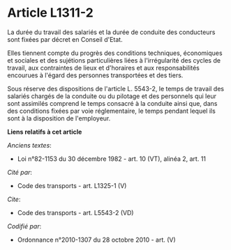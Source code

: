 # Article L1311-2

La durée du travail des salariés et la durée de conduite des conducteurs sont fixées par décret en Conseil d'Etat. 

Elles tiennent compte du progrès des conditions techniques, économiques et sociales et des sujétions particulières liées à
l'irrégularité des cycles de travail, aux contraintes de lieux et d'horaires et aux responsabilités encourues à l'égard des
personnes transportées et des tiers. 

Sous réserve des dispositions de l'article L. 5543-2, le temps de travail des salariés chargés de la conduite ou du pilotage
et des personnels qui leur sont assimilés comprend le temps consacré à la conduite ainsi que, dans des conditions fixées par
voie réglementaire, le temps pendant lequel ils sont à la disposition de l'employeur.

**Liens relatifs à cet article**

_Anciens textes_:

  - Loi n°82-1153 du 30 décembre 1982 - art. 10 (VT), alinéa 2, art. 11

_Cité par_:

  - Code des transports - art. L1325-1 (V)

_Cite_:

  - Code des transports - art. L5543-2 (VD)

_Codifié par_:

  - Ordonnance n°2010-1307 du 28 octobre 2010 - art. (V)
